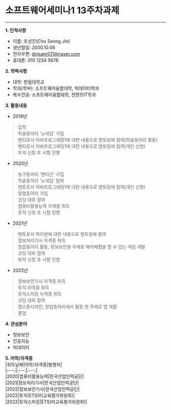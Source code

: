 # 소프트웨어세미나1 13주차과제
---
__1. 인적사항__   
* 이름: 조성진(Cho Seong Jin)   
* 생년월일: 2000.10.08   
* 전자우편: dnjsanr011@naver.com   
* 휴대폰: 010 1234 5678   
   
__2. 학력사항__   
* 대학: 한림대학교   
* 학과(학부): 소프트웨어융합대학, 빅데이터학과   
* 복수전공: 소프트웨어융합대학, 컨텐츠IT학과   
   
__3. 활동내용__   
* 2019년   
> 입학   
> 학술동아리 '노네임' 가입   
> 멘티로서 자바프로그래밍1에 대한 내용으로 멘토링에 참여(학술동아리 활동)   
> 멘티로서 자바프로그래밍1에 대한 내용으로 멘토링에 참여(개인 신청)   
> 토익 신청 후 시험 진행   
* 2020년   
> 농구동아리 '펜타곤' 가입   
> 학술동아리 '노네임' 탈퇴   
> 멘토로서 자바프로그래밍1에 대한 내용으로 멘토링에 참여(개인 신청)   
> 창업동아리 가입   
> 코딩 대회 참여   
> 컴퓨터활용능력 자격증 취득   
> 토익 신청 후 시험 진행   
* 2021년   
> 멘토로서 파이썬에 대한 내용으로 멘토링에 참여   
> 정보처리기사 자격증 취득   
> 창업동아리 활동, 정보보안을 주제로 해커체험을 할 수 있는 게임 개발   
> 코딩 대회 참여   
> 토익 신청 후 시험 진행   
* 2022년   
> 정보보안기사 자격증 취득   
> 토익 자격증 취득   
> 토익스피킹 자격증 취득   
> 코딩 대회 참여   
> 캡스톤디자인, 창업동아리에서 활동 한 주제로 앱 개발   
> 졸업   
   
__4. 관심분야__   
* 정보보안   
* 인공지능   
* 빅데이터    

__5. 어학/자격증__   
|취득날짜|어학/자격증|발행처|   
|:---:|:---:|:---:|   
|2020|컴퓨터활용능력|한국산업인력공단|   
|2021|정보처리기사|한국산업인력공단|   
|2022|정보보안기사|한국산업인력공단|   
|2022|토익|ETS(미교육평가위원회)|   
|2022|토익스피킹|ETS(미교육평가위원회)|   


